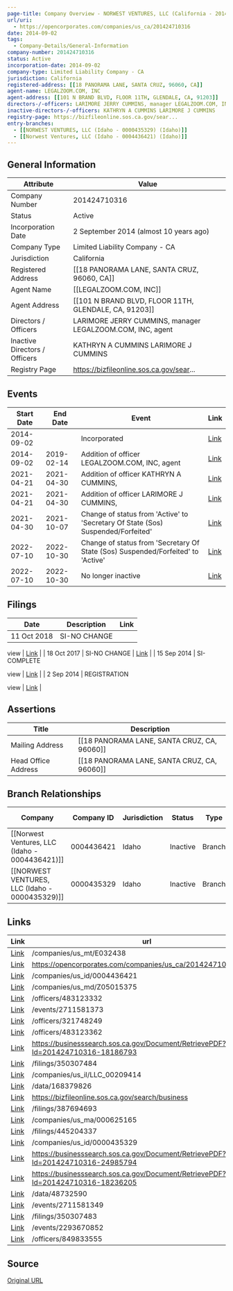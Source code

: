 ```yaml
---
page-title: Company Overview - NORWEST VENTURES, LLC (California - 201424710316)
url/uri:
  - https://opencorporates.com/companies/us_ca/201424710316
date: 2014-09-02
tags:
  - Company-Details/General-Information
company-number: 201424710316
status: Active
incorporation-date: 2014-09-02
company-type: Limited Liability Company - CA
jurisdiction: California
registered-address: [[18 PANORAMA LANE, SANTA CRUZ, 96060, CA]]
agent-name: LEGALZOOM.COM, INC
agent-address: [[101 N BRAND BLVD, FLOOR 11TH, GLENDALE, CA, 91203]]
directors-/-officers: LARIMORE JERRY CUMMINS, manager LEGALZOOM.COM, INC, agent
inactive-directors-/-officers: KATHRYN A CUMMINS LARIMORE J CUMMINS
registry-page: https://bizfileonline.sos.ca.gov/sear...
entry-branches:
  - [[NORWEST VENTURES, LLC (Idaho - 0000435329) (Idaho)]]
  - [[Norwest Ventures, LLC (Idaho - 0004436421) (Idaho)]]
---
```


## General Information
| Attribute          | Value                                       |
|--------------------|---------------------------------------------|
| Company Number     | 201424710316                                |
| Status             | Active                                      |
| Incorporation Date | 2 September 2014 (almost 10 years ago)      |
| Company Type       | Limited Liability Company - CA              |
| Jurisdiction       | California                                  |
| Registered Address | [[18 PANORAMA LANE, SANTA CRUZ, 96060, CA]] |
| Agent Name         | [[LEGALZOOM.COM, INC]]                      |
| Agent Address      | [[101 N BRAND BLVD, FLOOR 11TH, GLENDALE, CA, 91203]] |
| Directors / Officers | LARIMORE JERRY CUMMINS, manager LEGALZOOM.COM, INC, agent |
| Inactive Directors / Officers | KATHRYN A CUMMINS LARIMORE J CUMMINS        |
| Registry Page      | https://bizfileonline.sos.ca.gov/sear...    |

## Events

| Start Date | End Date   | Event                                                   | Link |
|------------|------------|-------------------------------------------------------|------|
| 2014-09-02 |            | Incorporated                                            | [Link](https://opencorporates.com/events/884497229) |
| 2014-09-02 | 2019-02-14 | Addition of officer LEGALZOOM.COM, INC, agent           | [Link](https://opencorporates.com/events/884497217) |
| 2021-04-21 | 2021-04-30 | Addition of officer KATHRYN A CUMMINS,                  | [Link](https://opencorporates.com/events/2052242096) |
| 2021-04-21 | 2021-04-30 | Addition of officer LARIMORE J CUMMINS,                 | [Link](https://opencorporates.com/events/2052242075) |
| 2021-04-30 | 2021-10-07 | Change of status from 'Active' to 'Secretary Of State (Sos) Suspended/Forfeited' | [Link](https://opencorporates.com/events/2293670852) |
| 2022-07-10 | 2022-10-30 | Change of status from 'Secretary Of State (Sos) Suspended/Forfeited' to 'Active' | [Link](https://opencorporates.com/events/2711581349) |
| 2022-07-10 | 2022-10-30 | No longer inactive                                      | [Link](https://opencorporates.com/events/2711581373) |

## Filings
| Date        | Description                    | Link |
|-------------|--------------------------------|-------|
| 11 Oct 2018 | SI-NO CHANGE

view             | [Link](https://opencorporates.com/filings/445204337) |
| 18 Oct 2017 | SI-NO CHANGE                   | [Link](https://opencorporates.com/filings/387694693) |
| 15 Sep 2014 | SI-COMPLETE

view              | [Link](https://opencorporates.com/filings/350307484) |
| 2 Sep 2014  | REGISTRATION

view             | [Link](https://opencorporates.com/filings/350307483) |

## Assertions
| Title               | Description                                             |
|---------------------|---------------------------------------------------------|
| Mailing Address     | [[18 PANORAMA LANE, SANTA CRUZ, CA, 96060]]             |
| Head Office Address | [[18 PANORAMA LANE, SANTA CRUZ, CA, 96060]]             |

## Branch Relationships
| Company                       | Company ID            | Jurisdiction         | Status   | Type       | Link                                | Start Date   | End Date     | Statement Link                      |
|--------------------------------|----------------------|----------------------|----------|------------|-------------------------------------|--------------|--------------|-------------------------------------|
| [[Norwest Ventures, LLC (Idaho - 0004436421)]] | 0004436421           | Idaho                | Inactive | Branch     | [Link](https://opencorporates.com/companies/us_id/0004436421) | 4 Oct 2021   | 14 Jan 2023  | [Statement](https://opencorporates.com/statements/1152015531) |
| [[NORWEST VENTURES, LLC (Idaho - 0000435329)]] | 0000435329           | Idaho                | Inactive | Branch     | [Link](https://opencorporates.com/companies/us_id/0000435329) | 2 Oct 2014   | 25 Jan 2016  | [Statement](https://opencorporates.com/statements/201144022) |

## Links
| Link   | url                            
|--------|--------------------------------|
| [Link](/companies/us_mt/E032438) |/companies/us_mt/E032438      |
| [Link](https://opencorporates.com/companies/us_ca/201424710316/filings) |https://opencorporates.com/companies/us_ca/201424710316/filings|
| [Link](/companies/us_id/0004436421) |/companies/us_id/0004436421   |
| [Link](/companies/us_md/Z05015375) |/companies/us_md/Z05015375    |
| [Link](/officers/483123332) |/officers/483123332           |
| [Link](/events/2711581373) |/events/2711581373            |
| [Link](/officers/321748249) |/officers/321748249           |
| [Link](/officers/483123362) |/officers/483123362           |
| [Link](https://businesssearch.sos.ca.gov/Document/RetrievePDF?Id=201424710316-18186793) |https://businesssearch.sos.ca.gov/Document/RetrievePDF?Id=201424710316-18186793|
| [Link](/filings/350307484) |/filings/350307484            |
| [Link](/companies/us_il/LLC_00209414) |/companies/us_il/LLC_00209414 |
| [Link](/data/168379826) |/data/168379826               |
| [Link](https://bizfileonline.sos.ca.gov/search/business) |https://bizfileonline.sos.ca.gov/search/business|
| [Link](/filings/387694693) |/filings/387694693            |
| [Link](/companies/us_ma/000625165) |/companies/us_ma/000625165    |
| [Link](/filings/445204337) |/filings/445204337            |
| [Link](/companies/us_id/0000435329) |/companies/us_id/0000435329   |
| [Link](https://businesssearch.sos.ca.gov/Document/RetrievePDF?Id=201424710316-24985794) |https://businesssearch.sos.ca.gov/Document/RetrievePDF?Id=201424710316-24985794|
| [Link](https://businesssearch.sos.ca.gov/Document/RetrievePDF?Id=201424710316-18236205) |https://businesssearch.sos.ca.gov/Document/RetrievePDF?Id=201424710316-18236205|
| [Link](/data/48732590) |/data/48732590                |
| [Link](/events/2711581349) |/events/2711581349            |
| [Link](/filings/350307483) |/filings/350307483            |
| [Link](/events/2293670852) |/events/2293670852            |
| [Link](/officers/849833555) |/officers/849833555           |

## Source
[Original URL](https://opencorporates.com/companies/us_ca/201424710316)
